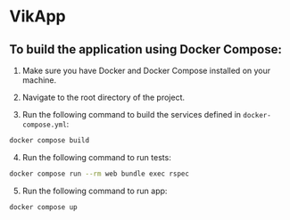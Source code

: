 # VikApp

## To build the application using Docker Compose:

1. Make sure you have Docker and Docker Compose installed on your machine.

2. Navigate to the root directory of the project.

3. Run the following command to build the services defined in `docker-compose.yml`:

```sh
docker compose build
```

4. Run the following command to run tests:

```sh
docker compose run --rm web bundle exec rspec
```

5. Run the following command to run app:

```sh
docker compose up
```